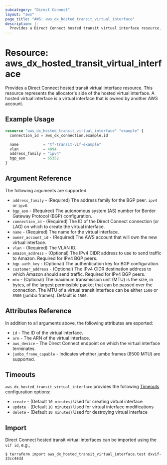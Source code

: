 ```yaml
---
subcategory: "Direct Connect"
layout: "aws"
page_title: "AWS: aws_dx_hosted_transit_virtual_interface"
description: |-
  Provides a Direct Connect hosted transit virtual interface resource.
---
```


# Resource: aws_dx_hosted_transit_virtual_interface

Provides a Direct Connect hosted transit virtual interface resource.
This resource represents the allocator's side of the hosted virtual interface.
A hosted virtual interface is a virtual interface that is owned by another AWS account.

## Example Usage

```terraform
resource "aws_dx_hosted_transit_virtual_interface" "example" {
  connection_id = aws_dx_connection.example.id

  name           = "tf-transit-vif-example"
  vlan           = 4094
  address_family = "ipv4"
  bgp_asn        = 65352
}
```

## Argument Reference

The following arguments are supported:

* `address_family` - (Required) The address family for the BGP peer. `ipv4 ` or `ipv6`.
* `bgp_asn` - (Required) The autonomous system (AS) number for Border Gateway Protocol (BGP) configuration.
* `connection_id` - (Required) The ID of the Direct Connect connection (or LAG) on which to create the virtual interface.
* `name` - (Required) The name for the virtual interface.
* `owner_account_id` - (Required) The AWS account that will own the new virtual interface.
* `vlan` - (Required) The VLAN ID.
* `amazon_address` - (Optional) The IPv4 CIDR address to use to send traffic to Amazon. Required for IPv4 BGP peers.
* `bgp_auth_key` - (Optional) The authentication key for BGP configuration.
* `customer_address` - (Optional) The IPv4 CIDR destination address to which Amazon should send traffic. Required for IPv4 BGP peers.
* `mtu` - (Optional) The maximum transmission unit (MTU) is the size, in bytes, of the largest permissible packet that can be passed over the connection. The MTU of a virtual transit interface can be either `1500` or `8500` (jumbo frames). Default is `1500`.

## Attributes Reference

In addition to all arguments above, the following attributes are exported:

* `id` - The ID of the virtual interface.
* `arn` - The ARN of the virtual interface.
* `aws_device` - The Direct Connect endpoint on which the virtual interface terminates.
* `jumbo_frame_capable` - Indicates whether jumbo frames (8500 MTU) are supported.

## Timeouts

`aws_dx_hosted_transit_virtual_interface` provides the following
[Timeouts](https://www.terraform.io/docs/configuration/blocks/resources/syntax.html#operation-timeouts) configuration options:

- `create` - (Default `10 minutes`) Used for creating virtual interface
- `update` - (Default `10 minutes`) Used for virtual interface modifications
- `delete` - (Default `10 minutes`) Used for destroying virtual interface

## Import

Direct Connect hosted transit virtual interfaces can be imported using the `vif id`, e.g.,

```
$ terraform import aws_dx_hosted_transit_virtual_interface.test dxvif-33cc44dd
```
